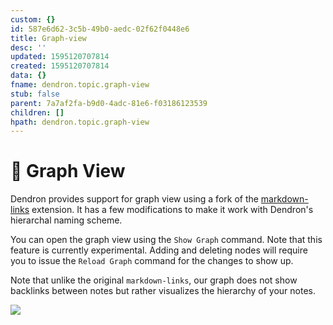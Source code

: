 ```yaml
---
custom: {}
id: 587e6d62-3c5b-49b0-aedc-02f62f0448e6
title: Graph-view
desc: ''
updated: 1595120707814
created: 1595120707814
data: {}
fname: dendron.topic.graph-view
stub: false
parent: 7a7af2fa-b9d0-4adc-81e6-f03186123539
children: []
hpath: dendron.topic.graph-view
---
```


# 🚧 Graph View

Dendron provides support for graph view using a fork of the [markdown-links](https://marketplace.visualstudio.com/items?itemName=tchayen.markdown-links) extension. It has a few modifications to make it work with Dendron's hierarchal naming scheme.

You can open the graph view using the `Show Graph` command. Note that this feature is currently experimental. Adding and deleting nodes will require you to issue the `Reload Graph` command for the changes to show up.

Note that unlike the original `markdown-links`, our graph does not show backlinks between notes but rather visualizes the hierarchy of your notes.


![](https://foundation-prod-assetspublic53c57cce-8cpvgjldwysl.s3-us-west-2.amazonaws.com/assets/images/graph-intro.gif)
